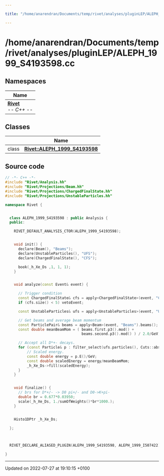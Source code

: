 ```yaml
---

title: "/home/anarendran/Documents/temp/rivet/analyses/pluginLEP/ALEPH_1999_S4193598.cc"

---
```


# /home/anarendran/Documents/temp/rivet/analyses/pluginLEP/ALEPH_1999_S4193598.cc



## Namespaces

| Name           |
| -------------- |
| **[Rivet](http://example.org/namespaces/namespacerivet/)** <br>-*- C++ -*-  |

## Classes

|                | Name           |
| -------------- | -------------- |
| class | **[Rivet::ALEPH_1999_S4193598](http://example.org/classes/classrivet_1_1aleph__1999__s4193598/)**  |




## Source code

```cpp
// -*- C++ -*-
#include "Rivet/Analysis.hh"
#include "Rivet/Projections/Beam.hh"
#include "Rivet/Projections/ChargedFinalState.hh"
#include "Rivet/Projections/UnstableParticles.hh"

namespace Rivet {


  class ALEPH_1999_S4193598 : public Analysis {
  public:

    RIVET_DEFAULT_ANALYSIS_CTOR(ALEPH_1999_S4193598);


    void init() {
      declare(Beam(), "Beams");
      declare(UnstableParticles(), "UFS");
      declare(ChargedFinalState(), "CFS");

      book(_h_Xe_Ds ,1, 1, 1);
    }


    void analyze(const Event& event) {

      // Trigger condition
      const ChargedFinalState& cfs = apply<ChargedFinalState>(event, "CFS");
      if (cfs.size() < 5) vetoEvent;

      const UnstableParticles& ufs = apply<UnstableParticles>(event, "UFS");

      // Get beams and average beam momentum
      const ParticlePair& beams = apply<Beam>(event, "Beams").beams();
      const double meanBeamMom = ( beams.first.p3().mod() +
                                   beams.second.p3().mod() ) / 2.0/GeV;

      // Accept all D*+- decays.
      for (const Particle& p : filter_select(ufs.particles(), Cuts::abspid==PID::DSTARPLUS)) {
          // Scaled energy.
          const double energy = p.E()/GeV;
          const double scaledEnergy = energy/meanBeamMom;
          _h_Xe_Ds->fill(scaledEnergy);
      }
    }


    void finalize() {
      // brs for D*+/- -> D0 pi+/- and D0->K+pi-
      double br = 0.677*0.03950;
      scale(_h_Xe_Ds, 1./sumOfWeights()*br*1000.);
    }


    Histo1DPtr _h_Xe_Ds;

  };



  RIVET_DECLARE_ALIASED_PLUGIN(ALEPH_1999_S4193598, ALEPH_1999_I507422);

}
```


-------------------------------

Updated on 2022-07-27 at 19:10:15 +0100
